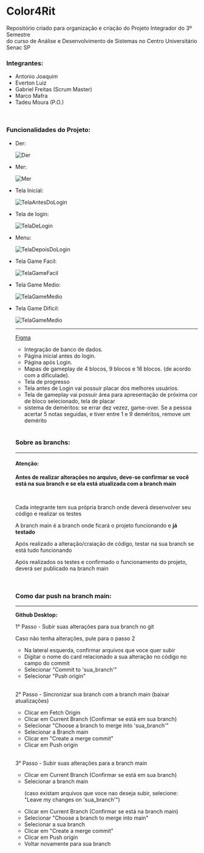# Color4Rit
Repositório criado para organização e criação do Projeto Integrador do 3º Semestre <br> do curso de Análise e Desenvolvimento de Sistemas no Centro Universitário Senac SP

<h3>Integrantes: </h3>
<ul>
  <li>Antonio Joaquim</li>
  <li>Everton Luiz</li>
  <li>Gabriel Freitas (Scrum Master)</li>
  <li>Marco Mafra</li>    
  <li>Tadeu Moura (P.O.)</li>
</ul>


<br>


<h3>Funcionalidades do Projeto:</h3>
<ul>
    <li>Der:</li>
  
  ![Der](/images/DER.png)
  
  <li>Mer:</li>
  
  ![Mer](/images/MER.png)

  <li>Tela Inicial:</li>
  
  ![TelaAntesDoLogin](/images/TelaAntesDoLogin.jpeg)
  
  <li>Tela de login:</li>
  
  ![TelaDeLogin](/images/TelaDeLogin.jpeg)
  
  <li>Menu:</li>
  
  ![TelaDepoisDoLogin](/images/TelaDepoisDoLogin.jpeg)
  
  <li>Tela Game Facil:</li>
  
  ![TelaGameFacil](/images/TelaGameFacil.jpeg)

  <li>Tela Game Medio:</li>
  
  ![TelaGameMedio](/images/TelaGameMedio.jpeg)

  <li>Tela Game Dificil:</li>
  
  ![TelaGameMedio](/images/TelaGameDificil.jpeg)
<hr>

<a href="https://www.figma.com/file/IuWKSXrcwhTbY6hYlbj7kA/Untitled?type=design&node-id=2-61&mode=design&t=kYoEIR7NIw6bwiUj-0" target="_blank">Figma</a>

<ul>
  <li>Integração de banco de dados.</li>
  <li>Página inicial antes do login.</li>
  <li>Página após Login.</li>
  <li>Mapas de gameplay de 4 blocos, 9 blocos e 16 blocos. (de acordo com a dificulade).</li>
  <li>Tela de progresso</li>
  <li>Tela antes de Login vai possuir placar dos melhores usuários.</li>
  <li>Tela de gameplay vai possuir área para apresentação de próxima cor de bloco selecionado, tela de placar</li>
  <li>sistema de deméritos: se errar dez vezez, game-over. Se a pessoa acertar 5 notas seguidas, e tiver entre 1 e 9 deméritos, remove um demérito</li>
</ul>

<br>

<h3>Sobre as branchs:</h3>
<hr>
<h4>Atenção:</h4>
<p>
  <strong>Antes de realizar alterações no arquivo, deve-se confirmar se você está na sua branch e se ela está atualizada com a branch main</strong>
</p>
<br>

<p>Cada integrante tem sua própria branch onde deverá desenvolver seu código e realizar os testes</p>
<p>A branch main é a branch onde ficará o projeto funcionando e <strong>já testado</strong></p>
<p>Após realizado a alteração/craiação de código, testar na sua branch se está tudo funcionando</p>
<p>Após realizados os testes e confirmado o funcionamento do projeto, deverá ser publicado na branch main</p>
<br>



<h3>Como dar push na branch main:</h3>
<hr>

<strong>Github Desktop:</strong>
<p> 1° Passo - Subir suas alterações para sua branch no git</p>
<p>Caso não tenha alterações, pule para o passo 2</p>
<ul>
  <li>Na lateral esquerda, confirmar arquivos que voce quer subir</li>
  <li>Digitar o nome do card relacionado a sua alteração no código no campo do commit</li>
  <li>Selecionar "Commit to 'sua_branch'"</li>
  <li>Selecionar "Push origin"</li>
</ul>
<br>

<p> 2° Passo - Sincronizar sua branch com a branch main (baixar atualizações)</p>
<ul>
  <li>Clicar em Fetch Origin</li>
  <li>Clicar em Current Branch (Confirmar se está em sua branch)</li>
  <li>Selecionar "Choose a branch to merge into 'sua_branch'"</li>
  <li>Selecionar a Branch main</li>
  <li>Clicar em "Create a merge commit"</li>
  <li>Clicar em Push origin</li>
</ul>
<br>

<p> 3° Passo - Subir suas alterações para a branch main</p>
<ul>
  <li>Clicar em Current Branch (Confirmar se está em sua branch)</li>
  <li>Selecionar a branch main </li>
  <p>(caso existam arquivos que voce nao deseja subir, selecione: 
    <br>"Leave my changes on 'sua_branch'")</p>
  <li>Clicar em Current Branch (Confirmar se está na branch main)</li>
  <li>Selecionar "Choose a branch to merge into main"</li>
  <li>Selecionar a sua branch</li>
  <li>Clicar em "Create a merge commit"</li>
  <li>Clicar em Push origin</li>
  <li>Voltar novamente para sua branch</li>
</ul>
